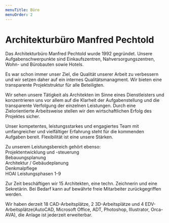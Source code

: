 ```yaml
---
menuTitle: Büro
menuOrder: 2
---
```


# Architekturbüro Manfred Pechtold

Das Architekturbüro Manfred Pechtold wurde 1992 gegründet. Unsere Aufgabenschwerpunkte sind Einkaufszentren, Nahversorgungszentren, Wohn- und Bürobauten sowie Hotels.

Es war schon immer unser Ziel, die Qualität unserer Arbeit zu verbessern und wir setzen daher auf ein internes Qualitätsmanagment. Wir bieten eine transparente Projektstruktur für alle Beteiligten.

Wir sehen unsere Tätigkeit als Architekten im Sinne eines Dienstleisters und konzentrieren uns vor allem auf die Klarheit der Aufgabenstellung und die transparente Verfolgung der einzelnen Leistungen. Durch eine Zielorientierte Arbeitsweise stellen wir den wirtschaftlichen Erfolg des Projektes sicher.

Unser kompetentes, leistungsstarkes und engagiertes Team mit umfangreicher und vielfältiger Erfahrung steht für die kommenden Aufgaben bereit. Flexibilität ist eine unsere Stärken.

Zu unserem Leistungsbereich gehört ebenso:  
Projektentwicklung und -steuerung  
Bebauungsplanung  
Architektur / Gebäudeplanung  
Denkmalpflege  
HOAI Leistungsphasen 1-9


Zur Zeit beschäftigen wir 15 Architekten, eine techn. Zeichnerin und eine Sekretärin. Bei Bedarf kann auf bewährte freie Mitarbeiter zurückgegriffen werden.

Wir haben derzeit 18 CAD-Arbeitsplätze, 2 3D-Arbeitsplätze und  4 EDV-Arbeitsplätze(AutoCAD, Microsoft Office, ADT, Photoshop, Illustrator, Orca-AVA), die Anlage ist jederzeit erweiterbar.